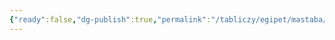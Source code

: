 ```yaml
---
{"ready":false,"dg-publish":true,"permalink":"/tabliczy/egipet/mastaba/","dgPassFrontmatter":true}
---
```



